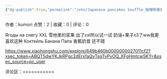 ```yaml
---
{"dg-publish":true,"permalink":"/xhs/Japanese pancakes Souffle_咖喱咧美食城/","tags":["rednote","圣彼得堡"],"created":"2025-03-17T22:12:04.547+08:00","updated":"2025-03-19T21:51:25.460+08:00"}
---
```


作者：kumori
点赞：2   |   收藏：0   |   评论：0

Ягоды на снегу XXL 雪地里的浆果 出了xxl所以试一试 奶油+果子x3了ww我更喜欢这种
Коктейль Банана Папа 香蕉奶昔 还不错

https://www.xiaohongshu.com/explore/649b460b0000000027011cf2?xsec_token=ABQT5dwYKJkRPgc2dErxfaQyTsgTvPvOQ_XFgHmtcw5KY=&xsec_source=pc_user

评论区：===========



